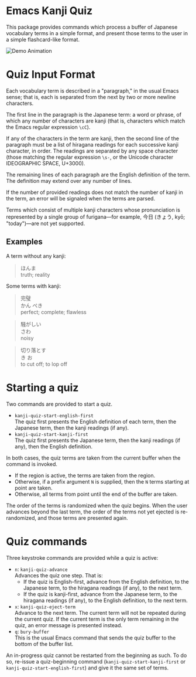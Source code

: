 # Emacs Kanji Quiz

This package provides commands which process a buffer of Japanese
vocabulary terms in a simple format, and present those terms to the
user in a simple flashcard-like format.

![Demo Animation](../assets/kanji-quiz-demo.gif?raw=true)

# Quiz Input Format

Each vocabulary term is described in a "paragraph," in the usual Emacs
sense; that is, each is separated from the next by two or more newline
characters.

The first line in the paragraph is the Japanese term: a word or
phrase, of which any number of characters are kanji (that is,
characters which match the Emacs regular expression `\cC`).

If any of the characters in the term are kanji, then the second line
of the paragraph must be a list of hiragana readings for each
successive kanji character, in order.  The readings are separated by
any space character (those matching the regular expression `\s-`, or
the Unicode character IDEOGRAPHIC SPACE, U+3000).

The remaining lines of each paragraph are the English definition of
the term.  The definition may extend over any number of lines.

If the number of provided readings does not match the number of kanji
in the term, an error will be signaled when the terms are parsed.

Terms which consist of multiple kanji characters whose pronunciation
is represented by a single group of furigana—for example, 今日
(きょう, kyō; "today")—are not yet supported.

## Examples

A term without any kanji:

> ほんま  
> truth; reality

Some terms with kanji:

> 完璧  
> かん ぺき  
> perfect; complete; flawless

> 騒がしい  
> さわ  
> noisy

> 切り落とす  
> き お  
> to cut off; to lop off


# Starting a quiz

Two commands are provided to start a quiz.

* `kanji-quiz-start-english-first`  
  The quiz first presents the English definition of each term, then
  the Japanese term, then the kanji readings (if any).
* `kanji-quiz-start-kanji-first`  
  The quiz first presents the Japanese term, then the kanji readings
  (if any), then the English definition.

In both cases, the quiz terms are taken from the current buffer when
the command is invoked.

* If the region is active, the terms are taken from the region.
* Otherwise, if a prefix argument `N` is supplied, then the `N` terms
  starting at point are taken.
* Otherwise, all terms from point until the end of the buffer are
  taken.
  
The order of the terms is randomized when the quiz begins.  When the
user advances beyond the last term, the order of the terms not yet
ejected is re-randomized, and those terms are presented again.

# Quiz commands

Three keystroke commands are provided while a quiz is active:

* `n`: `kanji-quiz-advance`  
  Advances the quiz one step.  That is:
  * If the quiz is English-first, advance from the English definition,
    to the Japanese term, to the hiragana readings (if any), to the
    next term.
  * If the quiz is kanji-first, advance from the Japanese term, to the
    hiragana readings (if any), to the English definition, to the next
    term.
* `x`: `kanji-quiz-eject-term`  
  Advance to the next term.  The current term will not be repeated
  during the current quiz.  If the current term is the only term
  remaining in the quiz, an error message is presented instead.
* `q`: `bury-buffer`  
  This is the usual Emacs command that sends the quiz buffer to the
  bottom of the buffer list.

An in-progress quiz cannot be restarted from the beginning as such.
To do so, re-issue a quiz-beginning command
(`kanji-quiz-start-kanji-first` or `kanji-quiz-start-english-first`)
and give it the same set of terms.
